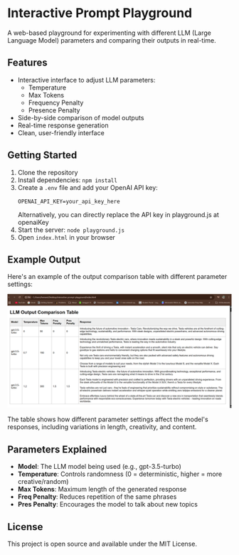 # Interactive Prompt Playground

A web-based playground for experimenting with different LLM (Large Language Model) parameters and comparing their outputs in real-time.

## Features

- Interactive interface to adjust LLM parameters:
  - Temperature
  - Max Tokens
  - Frequency Penalty
  - Presence Penalty
- Side-by-side comparison of model outputs
- Real-time response generation
- Clean, user-friendly interface

## Getting Started

1. Clone the repository
2. Install dependencies: `npm install`
3. Create a `.env` file and add your OpenAI API key:
   ```
   OPENAI_API_KEY=your_api_key_here
   ```
   Alternatively, you can directly replace the API key in playground.js at openaiKey
4. Start the server: `node playground.js`
5. Open `index.html` in your browser

## Example Output

Here's an example of the output comparison table with different parameter settings:

![LLM Output Comparison Table](llm-comparison-table.png)

The table shows how different parameter settings affect the model's responses, including variations in length, creativity, and content.

## Parameters Explained

- **Model**: The LLM model being used (e.g., gpt-3.5-turbo)
- **Temperature**: Controls randomness (0 = deterministic, higher = more creative/random)
- **Max Tokens**: Maximum length of the generated response
- **Freq Penalty**: Reduces repetition of the same phrases
- **Pres Penalty**: Encourages the model to talk about new topics

## License

This project is open source and available under the MIT License.
